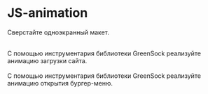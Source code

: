 # JS-animation
Сверстайте одноэкранный макет.

<br>С помощью инструментария библиотеки GreenSock реализуйте анимацию загрузки сайта.</br>
<br>С помощью инструментария библиотеки GreenSock реализуйте анимацию открытия бургер-меню. </br>

